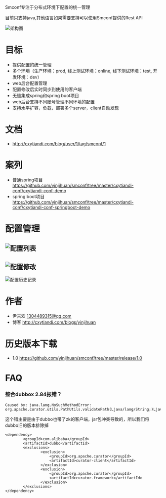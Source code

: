 Smconf专注于分布式环境下配置的统一管理

目前只支持java,其他语言如果需要支持可以使用Smconf提供的Rest API

![架构图](https://github.com/yinjihuan/smconf/blob/master/images/jiagou.png) 

# 目标
- 提供配置的统一管理
- 多个环境（生产环境：prod, 线上测试环境：online, 线下测试环境：test, 开发环境：dev）
- web后台配置管理
- 配置修改后实时同步到使用的客户端
- 无缝集成spring和spring boot项目
- web后台支持不同账号管理不同环境的配置
- 支持水平扩容，负载，部署多个server，client自动发现
# 文档
- http://cxytiandi.com/blog/user/1/tag/smconf/1

# 案列
- 普通spring项目 https://github.com/yinjihuan/smconf/tree/master/cxytiandi-conf/cxytiandi-conf-demo
- spring boot项目 https://github.com/yinjihuan/smconf/tree/master/cxytiandi-conf/cxytiandi-conf-springboot-demo

# 配置管理
![配置列表](https://github.com/yinjihuan/smconf/blob/master/images/home.png) 
 --
![配置修改](https://github.com/yinjihuan/smconf/blob/master/images/update.png) 
 --
![配置历史记录](https://github.com/yinjihuan/smconf/blob/master/images/history.png) 
# 作者
- 尹吉欢 1304489315@qq.com
- 博客 http://cxytiandi.com/blogs/yinjihuan

# 历史版本下载
- 1.0 https://github.com/yinjihuan/smconf/tree/master/release/1.0

# FAQ

### 整合dubbox 2.84报错？
```
Caused by: java.lang.NoSuchMethodError: org.apache.curator.utils.PathUtils.validatePath(Ljava/lang/String;)Ljava/lang/String;
```
这个错主要是由于dubbo也带了zk的客户端，jar包冲突导致的，所以我们将dubbo旧的版本排除掉
```
<dependency>
		<groupId>com.alibaba</groupId>
		<artifactId>dubbo</artifactId>
		<exclusions>
				<exclusion>
					<groupId>org.apache.curator</groupId>
					<artifactId>curator-client</artifactId>
				</exclusion>
				<exclusion>
					<groupId>org.apache.curator</groupId>
					<artifactId>curator-framework</artifactId>
				</exclusion>
		</exclusions>
</dependency>

```
